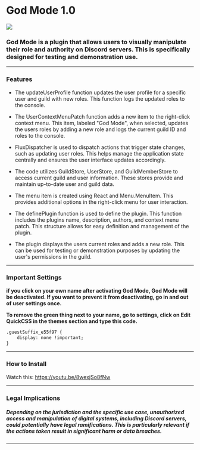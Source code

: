 # God Mode 1.0 

![](https://cdn.discordapp.com/attachments/1159900363659432081/1242897691034386452/image-removebg-preview.png?ex=664f822d&is=664e30ad&hm=0ab9af79f9195a08ad924e7dcfd7a8753cea10bd497bdee0173adf97f99e91ec&)



### God Mode is a plugin that allows users to visually manipulate their role and authority on Discord servers. This is specifically designed for testing and demonstration use.

----

### Features
- The updateUserProfile function updates the user profile for a specific user and guild with new roles. This function logs the updated roles to the console.

- The UserContextMenuPatch function adds a new item to the right-click context menu. This item, labeled "God Mode", when selected, updates the users roles by adding a new role and logs the current guild ID and roles to the console.

- FluxDispatcher is used to dispatch actions that trigger state changes, such as updating user roles. This helps manage the application state centrally and ensures the user interface updates accordingly.

- The code utilizes GuildStore, UserStore, and GuildMemberStore to access current guild and user information. These stores provide and maintain up-to-date user and guild data.

- The menu item is created using React and Menu.MenuItem. This provides additional options in the right-click menu for user interaction.

- The definePlugin function is used to define the plugin. This function includes the plugins name, description, authors, and context menu patch. This structure allows for easy definition and management of the plugin.

- The plugin displays the users current roles and adds a new role. This can be used for testing or demonstration purposes by updating the user's permissions in the guild.


----
### Important Settings

**if you click on your own name after activating God Mode, God Mode will be deactivated. If you want to prevent it from deactivating, go in and out of user settings once.**

**To remove the green thing next to your name, go to settings, click on Edit QuickCSS in the themes section and type this code.**

```html
.guestSuffix_e55f97 {
    display: none !important;
}
```

----


### How to Install
Watch this: https://youtu.be/8wexjSo8fNw

----









### Legal Implications

##### Depending on the jurisdiction and the specific use case, unauthorized access and manipulation of digital systems, including Discord servers, could potentially have legal ramifications. This is particularly relevant if the actions taken result in significant harm or data breaches.
----




